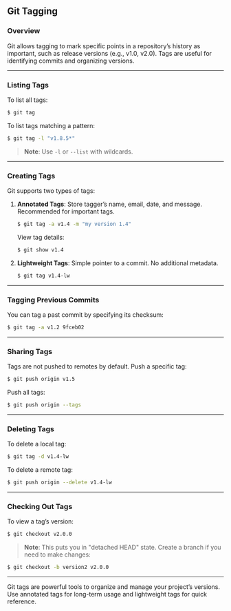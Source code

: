 ## Git Tagging

### Overview
Git allows tagging to mark specific points in a repository’s history as important, such as release versions (e.g., v1.0, v2.0). Tags are useful for identifying commits and organizing versions.

---

### Listing Tags
To list all tags:
```bash
$ git tag
```

To list tags matching a pattern:
```bash
$ git tag -l "v1.8.5*"
```

> **Note**: Use `-l` or `--list` with wildcards.

---

### Creating Tags
Git supports two types of tags:
1. **Annotated Tags**: Store tagger’s name, email, date, and message. Recommended for important tags.
   ```bash
   $ git tag -a v1.4 -m "my version 1.4"
   ```
   View tag details:
   ```bash
   $ git show v1.4
   ```

2. **Lightweight Tags**: Simple pointer to a commit. No additional metadata.
   ```bash
   $ git tag v1.4-lw
   ```

---

### Tagging Previous Commits
You can tag a past commit by specifying its checksum:
```bash
$ git tag -a v1.2 9fceb02
```

---

### Sharing Tags
Tags are not pushed to remotes by default. Push a specific tag:
```bash
$ git push origin v1.5
```
Push all tags:
```bash
$ git push origin --tags
```

---

### Deleting Tags
To delete a local tag:
```bash
$ git tag -d v1.4-lw
```

To delete a remote tag:
```bash
$ git push origin --delete v1.4-lw
```

---

### Checking Out Tags
To view a tag’s version:
```bash
$ git checkout v2.0.0
```

> **Note**: This puts you in "detached HEAD" state. Create a branch if you need to make changes:
```bash
$ git checkout -b version2 v2.0.0
```

---

Git tags are powerful tools to organize and manage your project’s versions. Use annotated tags for long-term usage and lightweight tags for quick reference.
